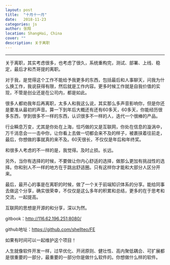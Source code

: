 ```yaml
---
layout: post
title:  "十月十一月"
date:   2018-11-23
categories: js
author: 张翔
location: ShangHai, China
cover: ""
description: 关于离职
---
```

---
关于离职，其实考虑很多，也考虑了很久，系统重构完，测试、部署、上线、稳定，最后才和杰哥提的离职。<br>


对于我，是觉得这个工作不能给予我更多的东西，包括最后和人事聊天，问我为什么换工作，我说获得有限，然后就是工作内容。更多时候工作就是自我价值的实现，不管是创业还是在公司内，都是如此。<br>


很多人都劝我年后再离职，太多人和我这么说，其实那么多声音影响你，但是你还是要准从最初的声音。算一下到年后大概还有还有60多天，60多天，你能经历很多东西，学到很多不一样的东西，认识很多不一样的人，迭代一个很棒的产品。<br>


行业瞬息万变，尤其是你处在上海，恰巧做的又是互联网，你处在信息的漩涡中，万千消息会一一击中你，让你看上去做一切都会来不及的样子，被裹挟着往前走，最后，你想做的事就真的来不及。60天很长，不仅仅是年后和年终奖。<br>


和很多人考虑的不一样的是，我觉得。及时止损。长远。<br>


另外，当你有选择的时候，不要做让你内心舒适的选择，做那么更加有挑战性的选择。你和别人不一样的地方在于跳出舒适圈。只有这样你才能和大部分人区分开来。<br>


最后，最开心的事是在离职的时候，做了一个关于前端知识体系的分享。能给同事去做这个分享，确实很荣幸，不仅仅是这么多年的积累和总结，更多的在于思考和交流，一起提高。<br>


互联网的思想是开源的和分享，深以为然。<br>


gitbook：http://116.62.196.251:8080/


github地址：https://github.com/shellteo/FE


如果有时间可以一起维护这个项目！<br>


人生就像软件开发一样，过早优化、开闭原则、健壮性、高内聚低耦合、可扩展都是很重要的一部分，最重要的一部分你是做什么软件的。你想做什么样的软件。<br>
